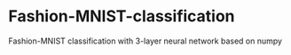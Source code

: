# Fashion-MNIST-classification
Fashion-MNIST classification with 3-layer neural network based on numpy

